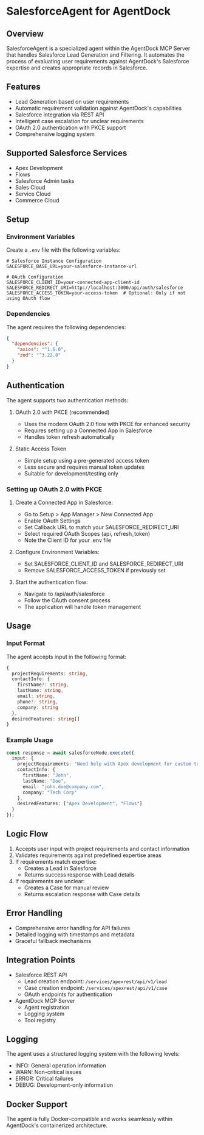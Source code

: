 # SalesforceAgent for AgentDock

## Overview
SalesforceAgent is a specialized agent within the AgentDock MCP Server that handles Salesforce Lead Generation and Filtering. It automates the process of evaluating user requirements against AgentDock's Salesforce expertise and creates appropriate records in Salesforce.

## Features
- Lead Generation based on user requirements
- Automatic requirement validation against AgentDock's capabilities
- Salesforce integration via REST API
- Intelligent case escalation for unclear requirements
- OAuth 2.0 authentication with PKCE support
- Comprehensive logging system

## Supported Salesforce Services
- Apex Development
- Flows
- Salesforce Admin tasks
- Sales Cloud
- Service Cloud
- Commerce Cloud

## Setup

### Environment Variables
Create a `.env` file with the following variables:
```env
# Salesforce Instance Configuration
SALESFORCE_BASE_URL=your-salesforce-instance-url

# OAuth Configuration
SALESFORCE_CLIENT_ID=your-connected-app-client-id
SALESFORCE_REDIRECT_URI=http://localhost:3000/api/auth/salesforce
SALESFORCE_ACCESS_TOKEN=your-access-token  # Optional: Only if not using OAuth flow
```

### Dependencies
The agent requires the following dependencies:
```json
{
  "dependencies": {
    "axios": "^1.6.0",
    "zod": "^3.22.0"
  }
}
```

## Authentication

The agent supports two authentication methods:

1. OAuth 2.0 with PKCE (recommended)
   - Uses the modern OAuth 2.0 flow with PKCE for enhanced security
   - Requires setting up a Connected App in Salesforce
   - Handles token refresh automatically

2. Static Access Token
   - Simple setup using a pre-generated access token
   - Less secure and requires manual token updates
   - Suitable for development/testing only

### Setting up OAuth 2.0 with PKCE

1. Create a Connected App in Salesforce:
   - Go to Setup > App Manager > New Connected App
   - Enable OAuth Settings
   - Set Callback URL to match your SALESFORCE_REDIRECT_URI
   - Select required OAuth Scopes (api, refresh_token)
   - Note the Client ID for your .env file

2. Configure Environment Variables:
   - Set SALESFORCE_CLIENT_ID and SALESFORCE_REDIRECT_URI
   - Remove SALESFORCE_ACCESS_TOKEN if previously set

3. Start the authentication flow:
   - Navigate to /api/auth/salesforce
   - Follow the OAuth consent process
   - The application will handle token management

## Usage

### Input Format
The agent accepts input in the following format:
```typescript
{
  projectRequirements: string,
  contactInfo: {
    firstName?: string,
    lastName: string,
    email: string,
    phone?: string,
    company: string
  },
  desiredFeatures: string[]
}
```

### Example Usage
```typescript
const response = await salesforceNode.execute({
  input: {
    projectRequirements: "Need help with Apex development for custom triggers",
    contactInfo: {
      firstName: "John",
      lastName: "Doe",
      email: "john.doe@company.com",
      company: "Tech Corp"
    },
    desiredFeatures: ["Apex Development", "Flows"]
  }
});
```

## Logic Flow
1. Accepts user input with project requirements and contact information
2. Validates requirements against predefined expertise areas
3. If requirements match expertise:
   - Creates a Lead in Salesforce
   - Returns success response with Lead details
4. If requirements are unclear:
   - Creates a Case for manual review
   - Returns escalation response with Case details

## Error Handling
- Comprehensive error handling for API failures
- Detailed logging with timestamps and metadata
- Graceful fallback mechanisms

## Integration Points
- Salesforce REST API
  - Lead creation endpoint: `/services/apexrest/api/v1/lead`
  - Case creation endpoint: `/services/apexrest/api/v1/case`
  - OAuth endpoints for authentication
- AgentDock MCP Server
  - Agent registration
  - Logging system
  - Tool registry

## Logging
The agent uses a structured logging system with the following levels:
- INFO: General operation information
- WARN: Non-critical issues
- ERROR: Critical failures
- DEBUG: Development-only information

## Docker Support
The agent is fully Docker-compatible and works seamlessly within AgentDock's containerized architecture.

